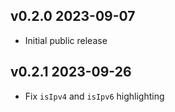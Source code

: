 ## v0.2.0 2023-09-07

- Initial public release

## v0.2.1 2023-09-26

- Fix `isIpv4` and `isIpv6` highlighting
